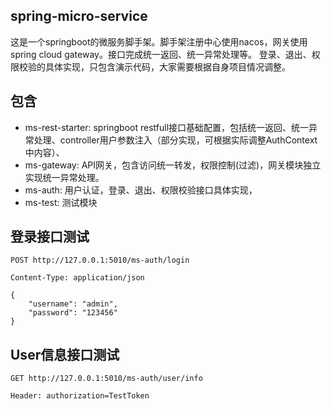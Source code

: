 ## spring-micro-service
这是一个springboot的微服务脚手架。脚手架注册中心使用nacos，网关使用spring cloud gateway。接口完成统一返回、统一异常处理等。
登录、退出、权限校验的具体实现，只包含演示代码，大家需要根据自身项目情况调整。

## 包含
* ms-rest-starter: springboot restfull接口基础配置，包括统一返回、统一异常处理、controller用户参数注入（部分实现，可根据实际调整AuthContext中内容）、
* ms-gateway: API网关，包含访问统一转发，权限控制(过滤)，网关模块独立实现统一异常处理。
* ms-auth: 用户认证，登录、退出、权限校验接口具体实现，
* ms-test: 测试模块

## 登录接口测试
```
POST http://127.0.0.1:5010/ms-auth/login

Content-Type: application/json

{
    "username": "admin",
    "password": "123456"
}
```

## User信息接口测试
```
GET http://127.0.0.1:5010/ms-auth/user/info

Header: authorization=TestToken

```
